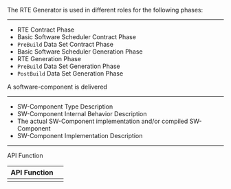 The RTE Generator is used in different roles for the following phases:


---


* RTE Contract Phase
* Basic Software Scheduler Contract Phase
* `PreBuild` Data Set Contract Phase
* Basic Software Scheduler Generation Phase
* RTE Generation Phase
* `PreBuild` Data Set Generation Phase
* `PostBuild` Data Set Generation Phase


A  software-component is delivered

---

* SW-Component Type Description
* SW-Component Internal Behavior Description
* The actual SW-Component implementation and/or compiled SW-Component
* SW-Component Implementation Description

---
API Function


|  API Function   |     |
| --- | --- |
|     |     |